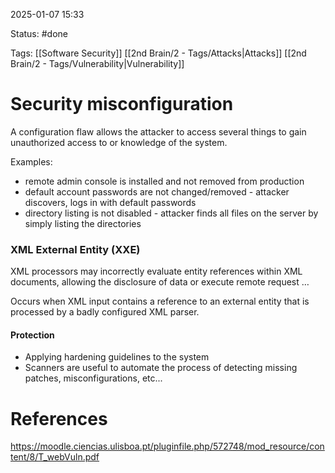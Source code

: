 2025-01-07 15:33

Status: #done 

Tags: [[Software Security]] [[2nd Brain/2 - Tags/Attacks|Attacks]] [[2nd Brain/2 - Tags/Vulnerability|Vulnerability]]

# Security misconfiguration

A configuration flaw allows the attacker to access several things to gain unauthorized access to or knowledge of the system.

Examples:
- remote admin console is installed and not removed from production
- default account passwords are not changed/removed - attacker discovers, logs in with default passwords
- directory listing is not disabled - attacker finds all files on the server by simply listing the directories

### XML External Entity (XXE)
XML processors may incorrectly evaluate entity references within XML documents, allowing the disclosure of data or execute remote request …

Occurs when XML input contains a reference to an external entity that is processed by a badly configured XML parser.

#### Protection
- Applying hardening guidelines to the system
- Scanners are useful to automate the process of detecting missing patches, misconfigurations, etc...

# References

https://moodle.ciencias.ulisboa.pt/pluginfile.php/572748/mod_resource/content/8/T_webVuln.pdf